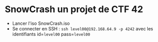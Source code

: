 # SnowCrash un projet de CTF 42

- Lancer l'iso SnowCrash.iso
- Se connecter en SSH : ``ssh level00@192.168.64.9 -p 4242`` avec les identifiants id=``level00`` pass=``level00``
